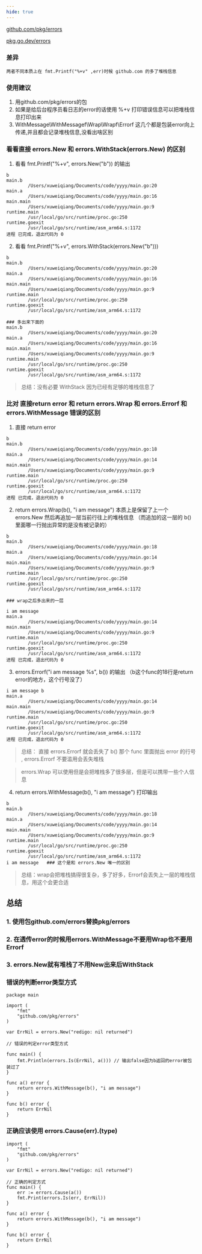 ```yaml
---
hide: true
---
```


[github.com/pkg/errors](https://pkg.go.dev/github.com/pkg/errors)

[pkg.go.dev/errors](https://pkg.go.dev/errors)

### 差异

```
两者不同本质上在 fmt.Printf("%+v" ,err)时候 github.com 的多了堆栈信息
```

### 使用建议

1. 用github.com/pkg/errors的包
2. 如果是给后台程序员看日志的error的话使用 %+v 打印错误信息可以把堆栈信息打印出来
3. WithMessage\WithMessagef\Wrap\Wrapf\Errorf 这几个都是包装error向上传递,并且都会记录堆栈信息,没看出啥区别

### 看看直接 errors.New 和 errors.WithStack(errors.New) 的区别

1. 看看 fmt.Printf("%+v", errors.New("b")) 的输出

```
b
main.b
        /Users/xuweiqiang/Documents/code/yyyy/main.go:20
main.a
        /Users/xuweiqiang/Documents/code/yyyy/main.go:16
main.main
        /Users/xuweiqiang/Documents/code/yyyy/main.go:9
runtime.main
        /usr/local/go/src/runtime/proc.go:250
runtime.goexit
        /usr/local/go/src/runtime/asm_arm64.s:1172
进程 已完成，退出代码为 0
```

2. 看看 fmt.Printf("%+v", errors.WithStack(errors.New("b"))) 
```
b
main.b
        /Users/xuweiqiang/Documents/code/yyyy/main.go:20
main.a
        /Users/xuweiqiang/Documents/code/yyyy/main.go:16
main.main
        /Users/xuweiqiang/Documents/code/yyyy/main.go:9
runtime.main
        /usr/local/go/src/runtime/proc.go:250
runtime.goexit
        /usr/local/go/src/runtime/asm_arm64.s:1172

### 多出来下面的
main.b
        /Users/xuweiqiang/Documents/code/yyyy/main.go:20
main.a
        /Users/xuweiqiang/Documents/code/yyyy/main.go:16
main.main
        /Users/xuweiqiang/Documents/code/yyyy/main.go:9
runtime.main
        /usr/local/go/src/runtime/proc.go:250
runtime.goexit
        /usr/local/go/src/runtime/asm_arm64.s:1172
```

> 总结：没有必要 WithStack 因为已经有足够的堆栈信息了


### 比对 直接return error 和 return errors.Wrap 和 errors.Errorf 和 errors.WithMessage 错误的区别

1. 直接 return error

```
b
main.b
        /Users/xuweiqiang/Documents/code/yyyy/main.go:18
main.a
        /Users/xuweiqiang/Documents/code/yyyy/main.go:14
main.main
        /Users/xuweiqiang/Documents/code/yyyy/main.go:9
runtime.main
        /usr/local/go/src/runtime/proc.go:250
runtime.goexit
        /usr/local/go/src/runtime/asm_arm64.s:1172
进程 已完成，退出代码为 0
```

2. return errors.Wrap(b(), "i am message")  本质上是保留了上一个errors.New 然后再追加一层当前行往上的堆栈信息 （而追加的这一层的 b() 里面哪一行抛出异常的是没有被记录的）

```
b
main.b
        /Users/xuweiqiang/Documents/code/yyyy/main.go:18
main.a
        /Users/xuweiqiang/Documents/code/yyyy/main.go:14
main.main
        /Users/xuweiqiang/Documents/code/yyyy/main.go:9
runtime.main
        /usr/local/go/src/runtime/proc.go:250
runtime.goexit
        /usr/local/go/src/runtime/asm_arm64.s:1172

### wrap之后多出来的一层

i am message
main.a
        /Users/xuweiqiang/Documents/code/yyyy/main.go:14
main.main
        /Users/xuweiqiang/Documents/code/yyyy/main.go:9
runtime.main
        /usr/local/go/src/runtime/proc.go:250
runtime.goexit
        /usr/local/go/src/runtime/asm_arm64.s:1172
进程 已完成，退出代码为 0

```

3. errors.Errorf("i am message %s", b()) 的输出 （b这个func的18行是return error的地方，这个行号没了）

```
i am message b
main.a
        /Users/xuweiqiang/Documents/code/yyyy/main.go:14
main.main
        /Users/xuweiqiang/Documents/code/yyyy/main.go:9
runtime.main
        /usr/local/go/src/runtime/proc.go:250
runtime.goexit
        /usr/local/go/src/runtime/asm_arm64.s:1172
进程 已完成，退出代码为 0
```

> 总结： 直接 errors.Errorf 就会丢失了 b() 那个 func 里面抛出 error 的行号 , errors.Errorf 不要滥用会丢失堆栈

> errors.Wrap 可以使用但是会把堆栈多了很多层，但是可以携带一些个人信息



4. return errors.WithMessage(b(), "i am message") 打印输出

```
b
main.b
        /Users/xuweiqiang/Documents/code/yyyy/main.go:18
main.a
        /Users/xuweiqiang/Documents/code/yyyy/main.go:14
main.main
        /Users/xuweiqiang/Documents/code/yyyy/main.go:9
runtime.main
        /usr/local/go/src/runtime/proc.go:250
runtime.goexit
        /usr/local/go/src/runtime/asm_arm64.s:1172
i am message   ### 这个是和 errors.New 唯一的区别
```

> 总结：wrap会把堆栈搞得很复杂，多了好多，Errorf会丢失上一层的堆栈信息，用这个会更合适

## 总结

### 1. 使用包github.com/errors替换pkg/errors
### 2. 在透传error的时候用errors.WithMessage不要用Wrap也不要用Errorf
### 3. errors.New就有堆栈了不用New出来后WithStack


### 错误的判断error类型方式
```
package main

import (
	"fmt"
	"github.com/pkg/errors"
)

var ErrNil = errors.New("redigo: nil returned")

// 错误的判定error类型方式

func main() {
	fmt.Println(errors.Is(ErrNil, a())) // 输出false因为b返回的error被包装过了
}

func a() error {
	return errors.WithMessage(b(), "i am message")
}

func b() error {
	return ErrNil
}
```

### 正确应该使用 errors.Cause(err).(type)

```
import (
	"fmt"
	"github.com/pkg/errors"
)

var ErrNil = errors.New("redigo: nil returned")

// 正确的判定方式
func main() {
	err := errors.Cause(a())
	fmt.Print(errors.Is(err, ErrNil))
}

func a() error {
	return errors.WithMessage(b(), "i am message")
}

func b() error {
	return ErrNil
}
```